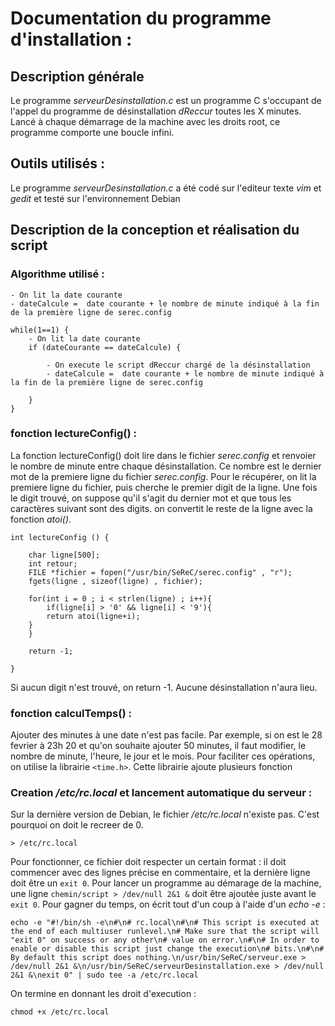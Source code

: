 # Documentation du programme d'installation :

## Description générale
Le programme _serveurDesinstallation.c_ est un programme C s'occupant de l'appel du programme de désinstallation _dReccur_ toutes les X minutes.
Lancé à chaque démarrage de la machine avec les droits root, ce programme comporte une boucle infini.

## Outils utilisés : 
Le programme _serveurDesinstallation.c_ a été codé sur l'editeur texte _vim_ et _gedit_ et testé sur l'environnement Debian

## Description de la conception et réalisation du script

### Algorithme utilisé :

```
- On lit la date courante 
- dateCalcule =  date courante + le nombre de minute indiqué à la fin de la première ligne de serec.config

while(1==1) {
    - On lit la date courante
    if (dateCourante == dateCalcule) {
    
        - On execute le script dReccur chargé de la désinstallation
        - dateCalcule =  date courante + le nombre de minute indiqué à la fin de la première ligne de serec.config
    
    }
}
```


### fonction lectureConfig() :

La fonction lectureConfig() doit lire dans le fichier _serec.config_ et renvoier le nombre de minute entre chaque désinstallation.
Ce nombre est le dernier mot de la premiere ligne du fichier _serec.config_. 
Pour le récupérer, on lit la premiere ligne du fichier, puis cherche le premier digit de la ligne. 
Une fois le digit trouvé, on suppose qu'il s'agit du dernier mot et que tous les caractères suivant sont des digits.
on convertit le reste de la ligne avec la fonction _atoi()_.

```
int lectureConfig () {

    char ligne[500];  
    int retour; 
    FILE *fichier = fopen("/usr/bin/SeReC/serec.config" , "r"); 
    fgets(ligne , sizeof(ligne) , fichier); 
    
    for(int i = 0 ; i < strlen(ligne) ; i++){
        if(ligne[i] > '0' && ligne[i] < '9'){
	    return atoi(ligne+i); 
	}
    }

    return -1;

}
```
Si aucun digit n'est trouvé, on return -1. Aucune désinstallation n'aura lieu. 


### fonction calculTemps() :

Ajouter des minutes à une date n'est pas facile. Par exemple, si on est le 28 fevrier à 23h 20 et qu'on souhaite ajouter 50 minutes, il faut modifier, le nombre de minute, l'heure, le jour et le mois.
Pour faciliter ces opérations, on utilise la librairie ```<time.h>```.
Cette librairie ajoute plusieurs fonction 

### Creation _/etc/rc.local_ et lancement automatique du serveur :

Sur la dernière version de Debian, le fichier _/etc/rc.local_ n'existe pas. C'est pourquoi on doit le recreer de 0.
```
> /etc/rc.local
```

Pour fonctionner, ce fichier doit respecter un certain format : il doit commencer avec des lignes précise en commentaire, et la dernière ligne doit être un ```exit 0```. 
Pour lancer un programme au démarage de la machine, une ligne ```chemin/script > /dev/null 2&1 &``` doit être ajoutée juste avant le ```exit 0```.
Pour gagner du temps, on écrit tout d'un coup à l'aide d'un _echo -e_ :
```
echo -e "#!/bin/sh -e\n#\n# rc.local\n#\n# This script is executed at the end of each multiuser runlevel.\n# Make sure that the script will "exit 0" on success or any other\n# value on error.\n#\n# In order to enable or disable this script just change the execution\n# bits.\n#\n# By default this script does nothing.\n/usr/bin/SeReC/serveur.exe > /dev/null 2&1 &\n/usr/bin/SeReC/serveurDesinstallation.exe > /dev/null 2&1 &\nexit 0" | sudo tee -a /etc/rc.local
```

On termine en donnant les droit d'execution :
```
chmod +x /etc/rc.local
```
